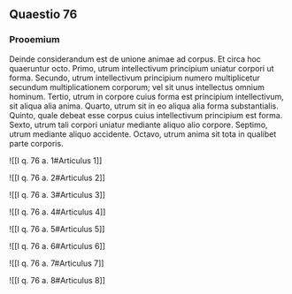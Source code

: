 ## Quaestio 76

### Prooemium

Deinde considerandum est de unione animae ad corpus. Et circa hoc quaeruntur octo. Primo, utrum intellectivum principium uniatur corpori ut forma. Secundo, utrum intellectivum principium numero multiplicetur secundum multiplicationem corporum; vel sit unus intellectus omnium hominum. Tertio, utrum in corpore cuius forma est principium intellectivum, sit aliqua alia anima. Quarto, utrum sit in eo aliqua alia forma substantialis. Quinto, quale debeat esse corpus cuius intellectivum principium est forma. Sexto, utrum tali corpori uniatur mediante aliquo alio corpore. Septimo, utrum mediante aliquo accidente. Octavo, utrum anima sit tota in qualibet parte corporis.

![[I q. 76 a. 1#Articulus 1]]

![[I q. 76 a. 2#Articulus 2]]

![[I q. 76 a. 3#Articulus 3]]

![[I q. 76 a. 4#Articulus 4]]

![[I q. 76 a. 5#Articulus 5]]

![[I q. 76 a. 6#Articulus 6]]

![[I q. 76 a. 7#Articulus 7]]

![[I q. 76 a. 8#Articulus 8]]

